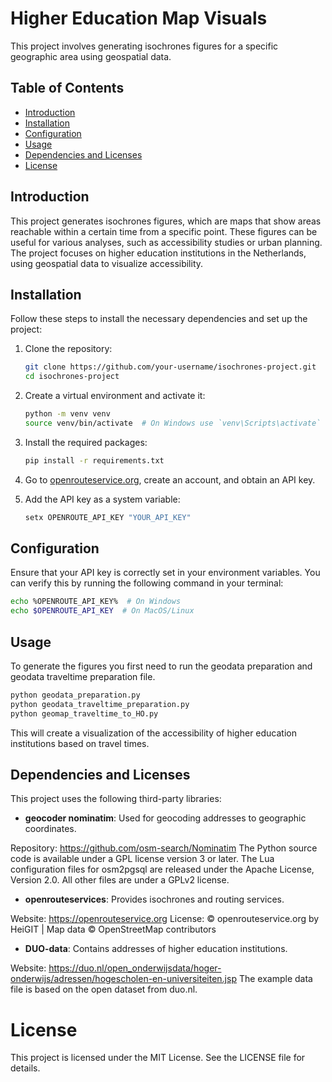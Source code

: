 # Higher Education Map Visuals

This project involves generating isochrones figures for a specific geographic area using geospatial data.

## Table of Contents

- [Introduction](#introduction)
- [Installation](#installation)
- [Configuration](#configuration)
- [Usage](#usage)
- [Dependencies and Licenses](#dependencies-and-licenses)
- [License](#license)

## Introduction

This project generates isochrones figures, which are maps that show areas reachable within a certain time from a specific point. These figures can be useful for various analyses, such as accessibility studies or urban planning. The project focuses on higher education institutions in the Netherlands, using geospatial data to visualize accessibility.

## Installation

Follow these steps to install the necessary dependencies and set up the project:

1. Clone the repository:
    ```bash
    git clone https://github.com/your-username/isochrones-project.git
    cd isochrones-project
    ```

2. Create a virtual environment and activate it:
    ```bash
    python -m venv venv
    source venv/bin/activate  # On Windows use `venv\Scripts\activate`
    ```

3. Install the required packages:
    ```bash
    pip install -r requirements.txt
    ```

4. Go to [openrouteservice.org](https://openrouteservice.org/), create an account, and obtain an API key.

5. Add the API key as a system variable:
    ```bash
    setx OPENROUTE_API_KEY "YOUR_API_KEY"
    ```

## Configuration

Ensure that your API key is correctly set in your environment variables. You can verify this by running the following command in your terminal:
```bash
echo %OPENROUTE_API_KEY%  # On Windows
echo $OPENROUTE_API_KEY  # On MacOS/Linux
```

## Usage
To generate the figures you first need to run the geodata preparation and geodata traveltime preparation file.
```bash
python geodata_preparation.py
python geodata_traveltime_preparation.py
python geomap_traveltime_to_HO.py
```
This will create a visualization of the accessibility of higher education institutions based on travel times.

## Dependencies and Licenses

This project uses the following third-party libraries:

- **geocoder nominatim**: Used for geocoding addresses to geographic coordinates.

Repository: https://github.com/osm-search/Nominatim
The Python source code is available under a GPL license version 3 or later. The Lua configuration files for osm2pgsql are released under the Apache License, Version 2.0. All other files are under a GPLv2 license.

- **openrouteservices**: Provides isochrones and routing services.

Website: https://openrouteservice.org
License: © openrouteservice.org by HeiGIT | Map data © OpenStreetMap contributors

- **DUO-data**: Contains addresses of higher education institutions.

Website: https://duo.nl/open_onderwijsdata/hoger-onderwijs/adressen/hogescholen-en-universiteiten.jsp
The example data file is based on the open dataset from duo.nl.

# License
This project is licensed under the MIT License. See the LICENSE file for details.